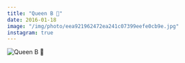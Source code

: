```yaml
---
title: "Queen B 👑"
date: 2016-01-18
image: "/img/photo/eea921962472ea241c07399eefe0cb9e.jpg"
instagram: true
---
```


![Queen B 👑](/img/photo/eea921962472ea241c07399eefe0cb9e.jpg)
